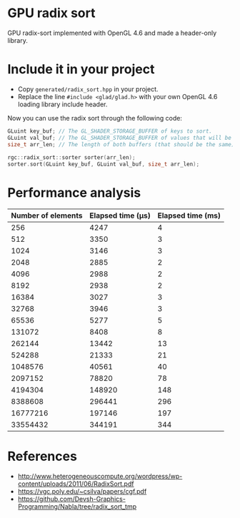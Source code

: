 
# GPU radix sort

GPU radix-sort implemented with OpenGL 4.6 and made a header-only library.

# Include it in your project

- Copy `generated/radix_sort.hpp` in your project.
- Replace the line `#include <glad/glad.h>`  with your own OpenGL 4.6 loading library include header.

Now you can use the radix sort through the following code:
```c++  
GLuint key_buf; // The GL_SHADER_STORAGE_BUFFER of keys to sort.  
GLuint val_buf; // The GL_SHADER_STORAGE_BUFFER of values that will be sorted along with the keys.  
size_t arr_len; // The length of both buffers (that should be the same).  
  
rgc::radix_sort::sorter sorter(arr_len);
sorter.sort(GLuint key_buf, GLuint val_buf, size_t arr_len);  
```  

# Performance analysis
Number of elements | Elapsed time (µs) | Elapsed time (ms)
--- | --- | ---  
256 | 4247 | 4
512 | 3350 | 3
1024 | 3146 | 3
2048 | 2885 | 2
4096 | 2988 | 2
8192 | 2938 | 2
16384 | 3027 | 3
32768 | 3946 | 3
65536 | 5277 | 5
131072 | 8408 | 8
262144 | 13442 | 13
524288 | 21333 | 21
1048576 | 40561 | 40
2097152 | 78820 | 78
4194304 | 148920 | 148
8388608 | 296441 | 296
16777216 | 197146 | 197
33554432 | 344191 | 344

# References
- http://www.heterogeneouscompute.org/wordpress/wp-content/uploads/2011/06/RadixSort.pdf
- https://vgc.poly.edu/~csilva/papers/cgf.pdf
- https://github.com/Devsh-Graphics-Programming/Nabla/tree/radix_sort_tmp